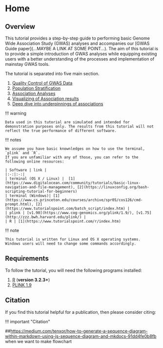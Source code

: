 # Home
## Overview 
This tutorial provides a step-by-step guide to performing basic Genome Wide Association Study (GWAS) analyses and accompanies our [GWAS Guide paper](...MAYBE A LINK AT SOME POINT...). The aim of this tutorial is to provide a simple introduction of GWAS analyses while equipping existing users with a better understanding of the processes and implementation of mainstay GWAS tools. 

The tutorial is separated into five main section. 

1. [Quality Control of GWAS Data](QC.md)
2. [Population Stratification](popstrat.md)
3. [Association Analyses](assoc.md)
4. [Visualizing of Association results](visual.md)
5. [Deep dive into underpinnings of associations](assocdive.md)

!!! warning

    Data used in this tutorial are simulated and intended for demonstration purposes only. The results from this tutorial will not reflect the true performance of different software. 

!!! notes

    We assume you have basic knownledges on how to use the terminal, `plink` and `R`. 
    If you are unfamiliar with any of those, you can refer to the following online resources:

    | Software | link |
    |:-:|:-:|
    | terminal (OS X / Linux) |  [1](https://www.digitalocean.com/community/tutorials/basic-linux-navigation-and-file-management), [2](https://linuxconfig.org/bash-scripting-tutorial-for-beginners)
    | terminal (Windows)| [1](https://www.cs.princeton.edu/courses/archive/spr05/cos126/cmd-prompt.html), [2](https://www.tutorialspoint.com/batch_script/index.htm) |
    | plink | [v1.90](https://www.cog-genomics.org/plink/1.9/), [v1.75](http://zzz.bwh.harvard.edu/plink/) |
    | R | [1](https://www.tutorialspoint.com/r/index.htm)


!!! note

    This tutorial is written for Linux and OS X operating systems. 
    Windows users will need to change some commands accordingly.


## Requirements
To follow the tutorial, you will need the following programs installed:

1. [R](https://www.r-project.org/) (**version 3.2.3+**)
2. [PLINK 1.9](https://www.cog-genomics.org/plink2)

## Citation
If you find this tutorial helpful for a publication, then please consider citing:

!!! important "Citation"



##https://medium.com/tenxor/how-to-generate-a-sequence-diagram-within-markdown-using-js-sequence-diagram-and-mkdocs-91dd4fe0b8fb when we want to make flowchart
